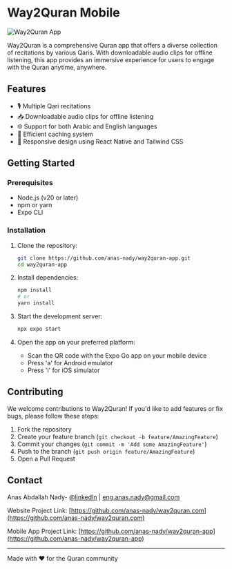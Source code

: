 # Way2Quran Mobile

![Way2Quran App](/src/assets/images/screenshot.png)

Way2Quran is a comprehensive Quran app that offers a diverse collection of recitations by various Qaris. With downloadable audio clips for offline listening, this app provides an immersive experience for users to engage with the Quran anytime, anywhere.

## Features

- 🎙️ Multiple Qari recitations
- 📥 Downloadable audio clips for offline listening
- 🌐 Support for both Arabic and English languages
- 💾 Efficient caching system
- 📱 Responsive design using React Native and Tailwind CSS

## Getting Started

### Prerequisites

- Node.js (v20 or later)
- npm or yarn
- Expo CLI

### Installation

1. Clone the repository:

   ```bash
   git clone https://github.com/anas-nady/way2quran-app.git
   cd way2quran-app
   ```

2. Install dependencies:

   ```bash
   npm install
   # or
   yarn install
   ```

3. Start the development server:

   ```bash
   npx expo start
   ```

4. Open the app on your preferred platform:
   - Scan the QR code with the Expo Go app on your mobile device
   - Press 'a' for Android emulator
   - Press 'i' for iOS simulator

## Contributing

We welcome contributions to Way2Quran! If you'd like to add features or fix bugs, please follow these steps:

1. Fork the repository
2. Create your feature branch (`git checkout -b feature/AmazingFeature`)
3. Commit your changes (`git commit -m 'Add some AmazingFeature'`)
4. Push to the branch (`git push origin feature/AmazingFeature`)
5. Open a Pull Request

## Contact

Anas Abdallah Nady- [@linkedIn](https://www.linkedin.com/in/anas-nady/) | eng.anas.nady@gmail.com

Website Project Link: [https://github.com/anas-nady/way2quran.com](https://github.com/anas-nady/way2quran.com)

Mobile App Project Link: [https://github.com/anas-nady/way2quran-app](https://github.com/anas-nady/way2quran-app)

---

Made with ❤️ for the Quran community
